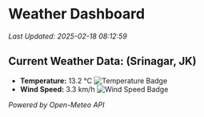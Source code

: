
# Weather Dashboard

_Last Updated: 2025-02-18 08:12:59_

## Current Weather Data: (Srinagar, JK)
- **Temperature:** 13.2 °C ![Temperature Badge](https://img.shields.io/badge/Temperature-Low%20Temp-blue)
- **Wind Speed:** 3.3 km/h ![Wind Speed Badge](https://img.shields.io/badge/Wind%20Speed-Light%20Wind-blue)

*Powered by Open-Meteo API*
